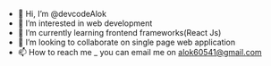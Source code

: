 - 👋 Hi, I’m @devcodeAlok
- 👀 I’m interested in web development
- 🌱 I’m currently learning frontend frameworks(React Js)
- 💞️ I’m looking to collaborate on single page web application
- 📫 How to reach me _ you can email me on alok60541@gmail.com

<!---
devcodeAlok/devcodeAlok is a ✨ special ✨ repository because its `README.md` (this file) appears on your GitHub profile.
You can click the Preview link to take a look at your changes.
--->
